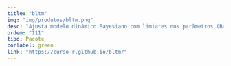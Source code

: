 ```yaml
---
title: "bltm"
img: "img/produtos/bltm.png"
desc: "Ajusta modelo dinâmico Bayesiano com limiares nos parâmetros (Bayesian Latent Threshold Model) ."
ordem: "111"
tipo: Pacote
corlabel: green
link: "https://curso-r.github.io/bltm/"
---
```


<!--
# # planejamento
# 
# - auth0
# - treesnip
# - shinyhttr
# - livro
# - zen do R
# - decryptr
# - rightgbm
# - kuber
# - bltm
# - wavesurfer
# - pesqEle
# 
# # o que precisamos fazer?
# 
# - copiar a estrutura de cursos
# 
# - imagem
# - descrição
# - nome
-->